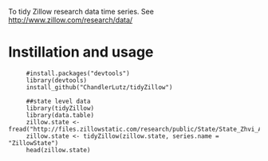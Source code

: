 To tidy Zillow research data time series. See
http://www.zillow.com/research/data/

# Instillation and usage

	     #install.packages("devtools")
	     library(devtools)
	     install_github("ChandlerLutz/tidyZillow")

	     ##state level data
		 library(tidyZillow)
         library(data.table)
         zillow.state <-   fread("http://files.zillowstatic.com/research/public/State/State_Zhvi_AllHomes.csv")
         zillow.state <- tidyZillow(zillow.state, series.name = "ZillowState")
         head(zillow.state)
